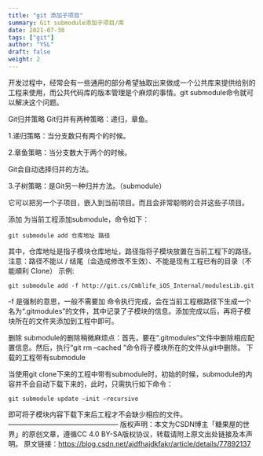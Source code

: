 ```yaml
---
title: "git 添加子项目"
summary: Git submodule添加子项目/库
date: 2021-07-30
tags: ["git"]
author: "YSL"
draft: false
weight: 2
---
```

开发过程中，经常会有一些通用的部分希望抽取出来做成一个公共库来提供给别的工程来使用，而公共代码库的版本管理是个麻烦的事情。git submodule命令就可以解决这个问题。

Git归并策略
Git归并有两种策略：递归，章鱼。

1.递归策略：当分支数只有两个的时候。

2.章鱼策略：当分支数大于两个的时候。

Git会自动选择归并的方法。

3.子树策略：是Git另一种归并方法。（submodule）

它可以把另一个子项目，嵌入到当前项目。而且会非常聪明的合并这些子项目。

添加
为当前工程添加submodule，命令如下：
```shell
git submodule add 仓库地址 路径
```
其中，仓库地址是指子模块仓库地址，路径指将子模块放置在当前工程下的路径。
注意：路径不能以 / 结尾（会造成修改不生效）、不能是现有工程已有的目录（不能順利 Clone）
示例:
```shell
git submodule add -f http://git.cs/Cmblife_iOS_Internal/modulesLib.git
```
-f 是强制的意思，一般不需要加
命令执行完成，会在当前工程根路径下生成一个名为“.gitmodules”的文件，其中记录了子模块的信息。添加完成以后，再将子模块所在的文件夹添加到工程中即可。

删除
submodule的删除稍微麻烦点：首先，要在“.gitmodules”文件中删除相应配置信息。然后，执行“git rm –cached ”命令将子模块所在的文件从git中删除。
下载的工程带有submodule

当使用git clone下来的工程中带有submodule时，初始的时候，submodule的内容并不会自动下载下来的，此时，只需执行如下命令：
```shell
git submodule update –init –recursive
```
即可将子模块内容下载下来后工程才不会缺少相应的文件。
————————————————
版权声明：本文为CSDN博主「糖果屋的世界」的原创文章，遵循CC 4.0 BY-SA版权协议，转载请附上原文出处链接及本声明。
原文链接：https://blog.csdn.net/ajdfhajdkfakr/article/details/77892137